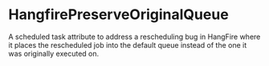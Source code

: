 # HangfirePreserveOriginalQueue
A scheduled task attribute to address a rescheduling bug in HangFire where it places the rescheduled job into the default queue instead of the one it was originally executed on. 
